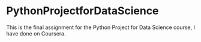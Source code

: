 # PythonProjectforDataScience
This is the final assignment for the Python Project for Data Science course, I have done on Coursera.
